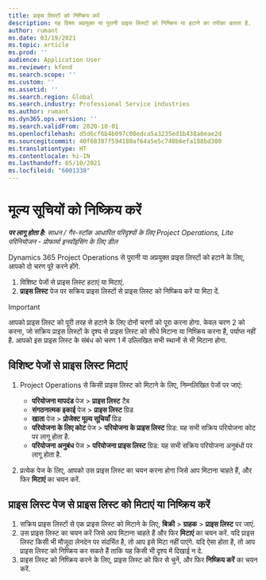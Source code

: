 ```yaml
---
title: प्राइस लिस्टों को निष्क्रिय करें
description: यह विषय अप्रयुक्त या पुरानी प्राइस लिस्टों को निष्क्रिय या हटाने का तरीका बताता है.
author: rumant
ms.date: 03/19/2021
ms.topic: article
ms.prod: ''
audience: Application User
ms.reviewer: kfend
ms.search.scope: ''
ms.custom: ''
ms.assetid: ''
ms.search.region: Global
ms.search.industry: Professional Service industries
ms.author: rumant
ms.dyn365.ops.version: ''
ms.search.validFrom: 2020-10-01
ms.openlocfilehash: d5d6cf6b4b097c08edca5a3235ed1b438a0eae2d
ms.sourcegitcommit: 40f68387f594180af64a5e5c748b6efa188bd300
ms.translationtype: HT
ms.contentlocale: hi-IN
ms.lasthandoff: 05/10/2021
ms.locfileid: "6001338"
---
```

# <a name="deactivate-price-lists"></a>मूल्य सूचियों को निष्क्रिय करें 

_**पर लागू होता है:** साधन / गैर-स्टॉक आधारित परिदृश्यों के लिए Project Operations, Lite परिनियोजन - प्रोफार्मा इनवॉइसिंग के लिए डील_

Dynamics 365 Project Operations से पुरानी या अप्रयुक्त प्राइस लिस्टों को हटाने के लिए, आपको दो चरण पूरे करने होंगे. 

1. विशिष्ट पेजों से प्राइस लिस्ट हटाएं या मिटाएं.
2. **प्राइस लिस्ट** पेज पर सक्रिय प्राइस लिस्टों से प्राइस लिस्ट को निष्क्रिय करें या मिटा दें.

>[!IMPORTANT]
> आपको प्राइस लिस्ट को पूरी तरह से हटाने के लिए दोनों चरणों को पूरा करना होगा. केवल चरण 2 को करना, जो सक्रिय प्राइस लिस्टों के दृश्य से प्राइस लिस्ट को सीधे मिटाना या निष्क्रिय करना है, पर्याप्त नहीं है. आपको इस प्राइस लिस्ट के संबंध को चरण 1 में उल्लिखित सभी स्थानों से भी मिटाना होगा.

## <a name="delete-the-price-list-from-specific-pages"></a>विशिष्ट पेजों से प्राइस लिस्ट मिटाएं
1. Project Operations से किसी प्राइस लिस्ट को मिटाने के लिए, निम्नलिखित पेजों पर जाएं:  

      - **परियोजना मापदंड** पेज > **प्राइस लिस्ट** टैब
      - **संगठनात्मक इकाई** पेज > **प्राइस लिस्ट** ग्रिड
      - **खाता** पेज > **प्रोजेक्ट मूल्य सूचियाँ** ग्रिड
      - **परियोजना के लिए कोट** पेज > **परियोजना के प्राइस लिस्ट** ग्रिड: यह सभी सक्रिय परियोजना कोट पर लागू होता है.
      - **परियोजना अनुबंध** पेज > **परियोजना प्राइस लिस्ट** ग्रिड: यह सभी सक्रिय परियोजना अनुबंधों पर लागू होता है.

 2. प्रत्येक पेज के लिए, आपको उस प्राइस लिस्ट का चयन करना होगा जिसे आप मिटाना चाहते हैं, और फिर **मिटाएं** का चयन करें. 
 
## <a name="delete-or-deactivate-the-price-list-from-the-price-lists-page"></a>प्राइस लिस्ट पेज से प्राइस लिस्ट को मिटाएं या निष्क्रिय करें
 
1. सक्रिय प्राइस लिस्टों से एक प्राइस लिस्ट को मिटाने के लिए, **बिक्री**  > **ग्राहक** > **प्राइस लिस्ट** पर जाएं. 
2. उस प्राइस लिस्ट का चयन करें जिसे आप मिटाना चाहते हैं और फिर **मिटाएं** का चयन करें. यदि प्राइस लिस्ट किसी भी मौजूदा लेनदेन पर संदर्भित है, तो आप इसे मिटा नहीं पाएंगे. यदि ऐसा होता है, तो आप प्राइस लिस्ट को निष्क्रिय कर सकते हैं ताकि यह किसी भी दृश्य में दिखाई न दे. 
3. प्राइस लिस्ट को निष्क्रिय करने के लिए, प्राइस लिस्ट को फिर से चुनें, और फिर **निष्क्रिय करें** का चयन करें.   
